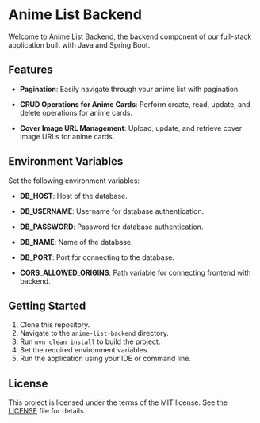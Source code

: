 # Anime List Backend

Welcome to Anime List Backend, the backend component of our full-stack application built with Java and Spring Boot.

## Features

- **Pagination**: Easily navigate through your anime list with pagination.

- **CRUD Operations for Anime Cards**: Perform create, read, update, and delete operations for anime cards.

- **Cover Image URL Management**: Upload, update, and retrieve cover image URLs for anime cards.

## Environment Variables

Set the following environment variables:

- **DB_HOST**: Host of the database.

- **DB_USERNAME**: Username for database authentication.

- **DB_PASSWORD**: Password for database authentication.

- **DB_NAME**: Name of the database.

- **DB_PORT**: Port for connecting to the database.

- **CORS_ALLOWED_ORIGINS**: Path variable for connecting frontend with backend.

## Getting Started

1. Clone this repository.
2. Navigate to the `anime-list-backend` directory.
3. Run `mvn clean install` to build the project.
4. Set the required environment variables.
5. Run the application using your IDE or command line.

## License

This project is licensed under the terms of the MIT license. See the [LICENSE](../LICENSE) file for details.
